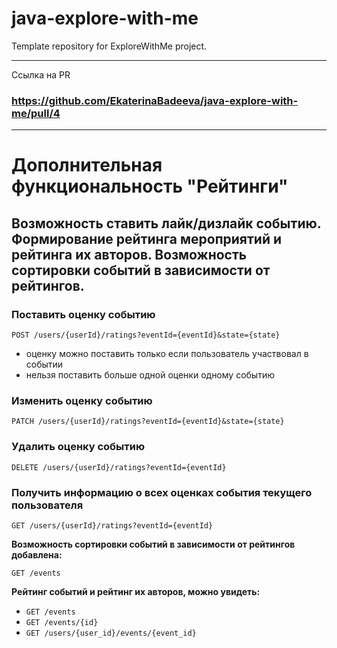 # java-explore-with-me
Template repository for ExploreWithMe project.

---
Ссылка на PR
### https://github.com/EkaterinaBadeeva/java-explore-with-me/pull/4

---
# Дополнительная функциональность "Рейтинги"

Возможность ставить лайк/дизлайк событию.
Формирование рейтинга мероприятий и рейтинга их авторов.
Возможность сортировки событий в зависимости от рейтингов.
---

### Поставить оценку событию

`POST /users/{userId}/ratings?eventId={eventId}&state={state}`

- оценку можно поставить только если пользователь участвовал в событии
- нельзя поставить больше одной оценки одному событию

### Изменить оценку событию
`PATCH /users/{userId}/ratings?eventId={eventId}&state={state}`

### Удалить оценку событию
`DELETE /users/{userId}/ratings?eventId={eventId}`

### Получить информацию о всех оценках события текущего пользователя
`GET /users/{userId}/ratings?eventId={eventId}`


**Возможность сортировки событий в зависимости от рейтингов добавлена:**

`GET /events`

**Pейтинг событий и рейтинг их авторов, можно увидеть:**

- `GET /events`
- `GET /events/{id}`
- `GET /users/{user_id}/events/{event_id}`